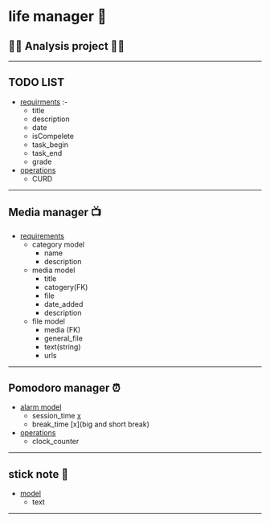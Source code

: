 # <b> life manager </b>  💚

## 🧭🧭 <b>Analysis project</b>   🧭🧭  
---
##  <div><b> TODO LIST </b> </div>

  * <u>requirments</u> :- 
    * title 
    * description  
    * date 
    * isCompelete
    * task_begin
    * task_end 
    * grade 
  * <u>operations</u> 
    * CURD  
---
## <div><b> Media manager 📺 </b></div> 
  * <u>requirements</u> 
      * category model 
        - name 
        - description
      * media model 
        - title 
        - catogery(FK)  
        - file
        - date_added  
        - description           
      * file model
        - media (FK) 
        - general_file  
        - text(string) 
        - urls 

---
## <div><b>  Pomodoro manager ⏰ </b></div>  
 - <u>alarm model</u>
     - session_time [x](choices)
     - break_time [x](big and short break) 
  - <u>operations</u>
    - clock_counter    

---
## <div><b>  stick note 📖 </b></div>
 - <u> model</u>
    - text
--- 
